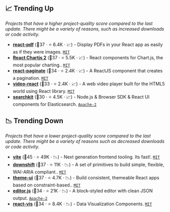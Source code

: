## 📈 Trending Up

_Projects that have a higher project-quality score compared to the last update. There might be a variety of reasons, such as increased downloads or code activity._

- <b><a href="https://github.com/wojtekmaj/react-pdf">react-pdf</a></b> (🥇37 ·  ⭐ 6.4K · 📈) - Display PDFs in your React app as easily as if they were images. <code><a href="http://bit.ly/34MBwT8">MIT</a></code>
- <b><a href="https://github.com/reactchartjs/react-chartjs-2">React Chartjs 2</a></b> (🥈37 ·  ⭐ 5.5K · 📈) - React components for Chart.js, the most popular charting.. <code><a href="http://bit.ly/34MBwT8">MIT</a></code>
- <b><a href="https://github.com/AdeleD/react-paginate">react-paginate</a></b> (🥉34 ·  ⭐ 2.4K · 📈) - A ReactJS component that creates a pagination. <code><a href="http://bit.ly/34MBwT8">MIT</a></code>
- <b><a href="https://github.com/video-react/video-react">video-react</a></b> (🥉33 ·  ⭐ 2.4K · 📈) - A web video player built for the HTML5 world using React library. <code><a href="http://bit.ly/34MBwT8">MIT</a></code>
- <b><a href="https://github.com/searchkit/searchkit">searchkit</a></b> (🥉30 ·  ⭐ 4.5K · 📈) - Node.js & Browser SDK & React UI components for Elasticsearch. <code><a href="http://bit.ly/3nYMfla">Apache-2</a></code>

## 📉 Trending Down

_Projects that have a lower project-quality score compared to the last update. There might be a variety of reasons such as decreased downloads or code activity._

- <b><a href="https://github.com/vitejs/vite">vite</a></b> (🥈45 ·  ⭐ 49K · 📉) - Next generation frontend tooling. Its fast!. <code><a href="http://bit.ly/34MBwT8">MIT</a></code>
- <b><a href="https://github.com/downshift-js/downshift">downshift</a></b> (🥈37 ·  ⭐ 11K · 📉) - A set of primitives to build simple, flexible, WAI-ARIA compliant.. <code><a href="http://bit.ly/34MBwT8">MIT</a></code>
- <b><a href="https://github.com/system-ui/theme-ui">theme-ui</a></b> (🥈37 ·  ⭐ 4.7K · 📉) - Build consistent, themeable React apps based on constraint-based.. <code><a href="http://bit.ly/34MBwT8">MIT</a></code>
- <b><a href="https://github.com/codex-team/editor.js">editor.js</a></b> (🥇34 ·  ⭐ 21K · 📉) - A block-styled editor with clean JSON output. <code><a href="http://bit.ly/3nYMfla">Apache-2</a></code>
- <b><a href="https://github.com/uber/react-vis">react-vis</a></b> (🥈34 ·  ⭐ 8.4K · 📉) - Data Visualization Components. <code><a href="http://bit.ly/34MBwT8">MIT</a></code>

